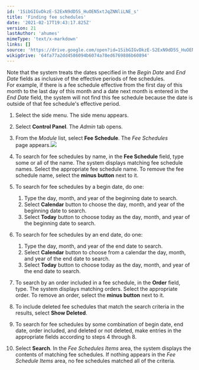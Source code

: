 ```yaml
---
id: '1SibGIGvDkzE-S2ExN9dD5S_HuOEN5xtJqZNNliLNE_s'
title: 'Finding fee schedules'
date: '2021-02-17T19:43:17.825Z'
version: 21
lastAuthor: 'ahumes'
mimeType: 'text/x-markdown'
links: []
source: 'https://drive.google.com/open?id=1SibGIGvDkzE-S2ExN9dD5S_HuOEN5xtJqZNNliLNE_s'
wikigdrive: '64fa77a2dd4586094b6074a78ed6769886b60894'
---
```

Note that the system treats the dates specified in the *Begin Date* and *End Date* fields as inclusive of the effective periods of fee schedules.   
For example, if there is a fee schedule effective from the first day of this month to the last day of this month and a date next month is entered in the *End Date* field, the system will not find this fee schedule because the date is outside of that fee schedule's effective period.
1. Select the side menu. The side menu appears.
2. Select <strong>Control Panel</strong>. The <em>Admin</em> tab opens. 
3. From the <em>Module</em> list, select <strong>Fee Schedule</strong>. The <em>Fee Schedules</em>  
    page appears.<img src="../finding-fee-schedules.assets/100000000000077F00000155441604585E9D1193.png" />  

4. To search for fee schedules by name, in the <strong>Fee Schedule</strong> field, type some or all of the name. The system displays matching fee schedule names. Select the appropriate fee schedule name. To remove the fee schedule name, select the <strong>minus button</strong> next to it.
5. To search for fee schedules by a begin date, do one:
   1. Type the day, month, and year of the beginning date to search.
   2. Select <strong>Calendar</strong> button to choose the day, month, and year of the beginning date to search.
   3. Select <strong>Today</strong> button to choose today as the day, month, and year of the beginning date to search.
1. To search for fee schedules by an end date, do one:
   1. Type the day, month, and year of the end date to search.
   2. Select <strong>Calendar</strong> button to choose from a calendar the day, month, and year of the end date to search.
   3. Select <strong>Today</strong> button to choose today as the day, month, and year of the end date to search.
1. To search by an order included in a fee schedule, in the <strong>Order</strong> field, type. The system displays matching orders. Select the appropriate order. To remove an order, select the <strong>minus button</strong> next to it.
2. To include deleted fee schedules that match the search criteria in the results, select <strong>Show Deleted</strong>. 
3. To search for fee schedules by some combination of begin date, end date, order included, and deleted or not deleted, make entries in the appropriate fields according to steps 4 through 8. 
4. Select <strong>Search</strong>. In the <em>Fee Schedules Items</em> area, the system displays the contents of matching fee schedules. If nothing appears in the <em>Fee Schedule Items</em> area, no fee schedules matched all of the criteria.
